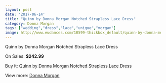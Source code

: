 ```yaml
---
layout: post
date: '2017-06-14'
title: "Quinn by Donna Morgan Notched Strapless Lace Dress"
category: Donna Morgan
tags: ["wedding","dress","lace","unique","morgan"]
image: http://www.eudances.com/10599-thickbox_default/quinn-by-donna-morgan-notched-strapless-lace-dress.jpg
---
```

Quinn by Donna Morgan Notched Strapless Lace Dress

On Sales: **$242.99**
<a href="https://www.eudances.com/en/donna-morgan/3426-quinn-by-donna-morgan-notched-strapless-lace-dress.html"><amp-img layout="responsive" width="600" height="600" src="//www.eudances.com/10599-thickbox_default/quinn-by-donna-morgan-notched-strapless-lace-dress.jpg" alt="Quinn by Donna Morgan Notched Strapless Lace Dress 0" /></a>

Buy it: [Quinn by Donna Morgan Notched Strapless Lace Dress](https://www.eudances.com/en/donna-morgan/3426-quinn-by-donna-morgan-notched-strapless-lace-dress.html "Quinn by Donna Morgan Notched Strapless Lace Dress")

View more: [Donna Morgan](https://www.eudances.com/en/62-Donna-Morgan "Donna Morgan")